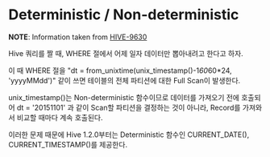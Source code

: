 # Deterministic / Non-deterministic	

**NOTE**: Information taken from [HIVE-9630](https://issues.apache.org/jira/browse/HIVE-9630)

Hive 쿼리를 짤 때, WHERE 절에서 어제 일자 데이터만 뽑아내려고 한다고 하자.

이 때 WHERE 절을 "dt = from_unixtime(unix_timestamp()-1*60*60*24, 'yyyyMMdd')" 같이 쓰면 테이블의 전체 파티션에 대한 Full Scan이 발생한다.

unix_timestamp()는 Non-deterministic 함수이므로 데이터를 가져오기 전에 호출되어 dt = '20151101' 과 같이 Scan할 파티션을 결정하는 것이 아니라, Record를 가져와서 비교할 때마다 계속 호출된다.

이러한 문제 때문에 Hive 1.2.0부터는 Deterministic 함수인 CURRENT_DATE(), CURRENT_TIMESTAMP()를 제공한다.
